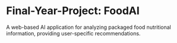 # Final-Year-Project: FoodAI
A web-based AI application for analyzing packaged food nutritional information, providing user-specific recommendations.

